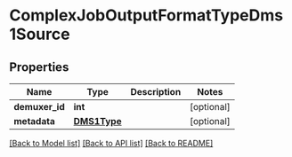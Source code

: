 # ComplexJobOutputFormatTypeDms1Source

## Properties
Name | Type | Description | Notes
------------ | ------------- | ------------- | -------------
**demuxer_id** | **int** |  | [optional] 
**metadata** | [**DMS1Type**](DMS1Type.md) |  | [optional] 

[[Back to Model list]](../README.md#documentation-for-models) [[Back to API list]](../README.md#documentation-for-api-endpoints) [[Back to README]](../README.md)


